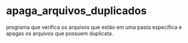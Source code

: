 # apaga_arquivos_duplicados
programa que verifica os arquivos que estão em uma pasta específica e apagas os arquivos que possuem duplicata.
